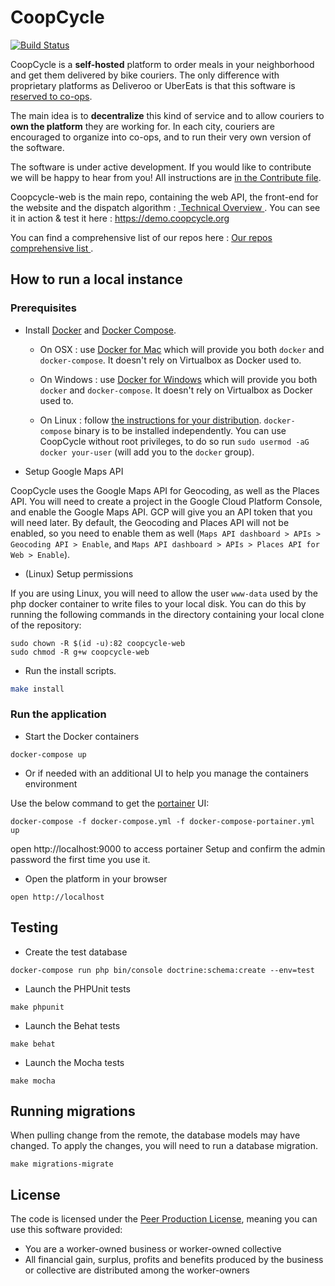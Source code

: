 CoopCycle
=========

[![Build Status](https://travis-ci.org/coopcycle/coopcycle-web.svg?branch=master)](https://travis-ci.org/coopcycle/coopcycle-web)

CoopCycle is a **self-hosted** platform to order meals in your neighborhood and get them delivered by bike couriers. The only difference with proprietary platforms as Deliveroo or UberEats is that this software is [reserved to co-ops](#license).

The main idea is to **decentralize** this kind of service and to allow couriers to **own the platform** they are working for.
In each city, couriers are encouraged to organize into co-ops, and to run their very own version of the software.

The software is under active development. If you would like to contribute we will be happy to hear from you! All instructions are [in the Contribute file](CONTRIBUTING.md).

Coopcycle-web is the main repo, containing the web API, the front-end for the website and the dispatch algorithm : [ Technical Overview ](https://github.com/coopcycle/coopcycle-web/wiki/Technical-Overview). You can see it in action & test it here : https://demo.coopcycle.org

You can find a comprehensive list of our repos here : [ Our repos comprehensive list ](https://github.com/coopcycle/coopcycle-web/wiki/Our-repos-comprehensive-list).

How to run a local instance
--------------

### Prerequisites

* Install [Docker](https://www.docker.com/) and [Docker Compose](https://docs.docker.com/compose/install).

    - On OSX : use [Docker for Mac](https://www.docker.com/docker-mac) which will provide you both `docker` and `docker-compose`. It doesn't rely on Virtualbox as Docker used to.

    - On Windows : use [Docker for Windows](https://www.docker.com/docker-windows) which will provide you both `docker` and `docker-compose`. It doesn't rely on Virtualbox as Docker used to.

    - On Linux : follow [the instructions for your distribution](https://docs.docker.com/engine/installation/). `docker-compose` binary is to be installed independently. You can use CoopCycle without root privileges, to do so run `sudo usermod -aG docker your-user` (will add you to the `docker` group).

* Setup Google Maps API

CoopCycle uses the Google Maps API for Geocoding, as well as the Places API.
You will need to create a project in the Google Cloud Platform Console, and
enable the Google Maps API. GCP will give you an API token that you will need
later.  By default, the Geocoding and Places API will not be enabled, so you
need to enable them as well (`Maps API dashboard > APIs > Geocoding API >
Enable`, and `Maps API dashboard > APIs > Places API for Web > Enable`).

* (Linux) Setup permissions

If you are using Linux, you will need to allow the user `www-data` used by the
php docker container to write files to your local disk. You can do this by running
the following commands in the directory containing your local clone of the
repository:

```
sudo chown -R $(id -u):82 coopcycle-web
sudo chmod -R g+w coopcycle-web
```

* Run the install scripts.

```sh
make install
```

### Run the application

* Start the Docker containers
```
docker-compose up
```

* Or if needed with an additional UI to help you manage the containers environment

Use the below command to get the [portainer](https://portainer.io/) UI:
```
docker-compose -f docker-compose.yml -f docker-compose-portainer.yml up
```
open http://localhost:9000 to access portainer
Setup and confirm the admin password the first time you use it.

* Open the platform in your browser
```
open http://localhost
```

Testing
-------

* Create the test database

```
docker-compose run php bin/console doctrine:schema:create --env=test
```

* Launch the PHPUnit tests

```
make phpunit
```

* Launch the Behat tests

```
make behat
```

* Launch the Mocha tests

```
make mocha
```

Running migrations
-------

When pulling change from the remote, the database models may have changed. To apply the changes, you will need to run a database migration.

```
make migrations-migrate
```

License
-------

The code is licensed under the [Peer Production License](https://wiki.p2pfoundation.net/Peer_Production_License), meaning you can use this software provided:

* You are a worker-owned business or worker-owned collective
* All financial gain, surplus, profits and benefits produced by the business or collective are distributed among the worker-owners
